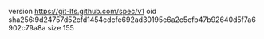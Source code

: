 version https://git-lfs.github.com/spec/v1
oid sha256:9d24757d52cfd1454cdcfe692ad30195e6a2c5cfb47b92640d5f7a6902c79a8a
size 155
